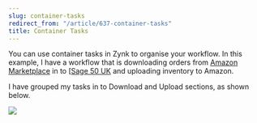 ```yaml
---
slug: container-tasks
redirect_from: "/article/637-container-tasks"
title: Container Tasks
---
```

You can use container tasks in Zynk to organise your workflow. In this example, I have a workflow that is downloading orders from [Amazon Marketplace](amazon-marketplace) in to [[Sage 50 UK](sage-50-uk) and uploading inventory to Amazon.

I have grouped my tasks in to Download and Upload sections, as shown below.

[![](https://s3.amazonaws.com/helpscout.net/docs/assets/565effd4c697915b26a5c620/images/56b08f7c9033603f7da36fb3/file-1uwzUl6pIN.png)](https://s3.amazonaws.com/helpscout.net/docs/assets/565effd4c697915b26a5c620/images/56b08f7c9033603f7da36fb3/file-1uwzUl6pIN.png)